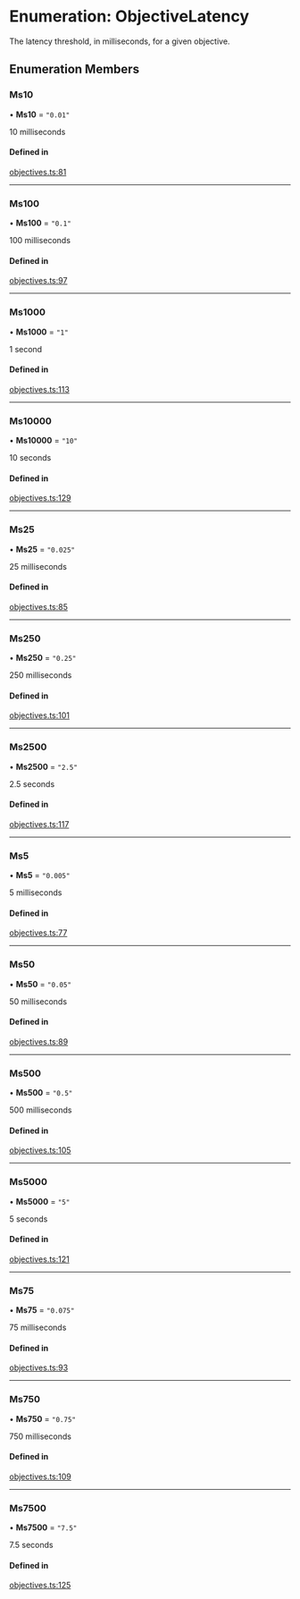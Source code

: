 # Enumeration: ObjectiveLatency

The latency threshold, in milliseconds, for a given objective.

## Enumeration Members

### Ms10

• **Ms10** = ``"0.01"``

10 milliseconds

#### Defined in

[objectives.ts:81](https://github.com/autometrics-dev/autometrics-ts/blob/db1e410/packages/lib/src/objectives.ts#L81)

___

### Ms100

• **Ms100** = ``"0.1"``

100 milliseconds

#### Defined in

[objectives.ts:97](https://github.com/autometrics-dev/autometrics-ts/blob/db1e410/packages/lib/src/objectives.ts#L97)

___

### Ms1000

• **Ms1000** = ``"1"``

1 second

#### Defined in

[objectives.ts:113](https://github.com/autometrics-dev/autometrics-ts/blob/db1e410/packages/lib/src/objectives.ts#L113)

___

### Ms10000

• **Ms10000** = ``"10"``

10 seconds

#### Defined in

[objectives.ts:129](https://github.com/autometrics-dev/autometrics-ts/blob/db1e410/packages/lib/src/objectives.ts#L129)

___

### Ms25

• **Ms25** = ``"0.025"``

25 milliseconds

#### Defined in

[objectives.ts:85](https://github.com/autometrics-dev/autometrics-ts/blob/db1e410/packages/lib/src/objectives.ts#L85)

___

### Ms250

• **Ms250** = ``"0.25"``

250 milliseconds

#### Defined in

[objectives.ts:101](https://github.com/autometrics-dev/autometrics-ts/blob/db1e410/packages/lib/src/objectives.ts#L101)

___

### Ms2500

• **Ms2500** = ``"2.5"``

2.5 seconds

#### Defined in

[objectives.ts:117](https://github.com/autometrics-dev/autometrics-ts/blob/db1e410/packages/lib/src/objectives.ts#L117)

___

### Ms5

• **Ms5** = ``"0.005"``

5 milliseconds

#### Defined in

[objectives.ts:77](https://github.com/autometrics-dev/autometrics-ts/blob/db1e410/packages/lib/src/objectives.ts#L77)

___

### Ms50

• **Ms50** = ``"0.05"``

50 milliseconds

#### Defined in

[objectives.ts:89](https://github.com/autometrics-dev/autometrics-ts/blob/db1e410/packages/lib/src/objectives.ts#L89)

___

### Ms500

• **Ms500** = ``"0.5"``

500 milliseconds

#### Defined in

[objectives.ts:105](https://github.com/autometrics-dev/autometrics-ts/blob/db1e410/packages/lib/src/objectives.ts#L105)

___

### Ms5000

• **Ms5000** = ``"5"``

5 seconds

#### Defined in

[objectives.ts:121](https://github.com/autometrics-dev/autometrics-ts/blob/db1e410/packages/lib/src/objectives.ts#L121)

___

### Ms75

• **Ms75** = ``"0.075"``

75 milliseconds

#### Defined in

[objectives.ts:93](https://github.com/autometrics-dev/autometrics-ts/blob/db1e410/packages/lib/src/objectives.ts#L93)

___

### Ms750

• **Ms750** = ``"0.75"``

750 milliseconds

#### Defined in

[objectives.ts:109](https://github.com/autometrics-dev/autometrics-ts/blob/db1e410/packages/lib/src/objectives.ts#L109)

___

### Ms7500

• **Ms7500** = ``"7.5"``

7.5 seconds

#### Defined in

[objectives.ts:125](https://github.com/autometrics-dev/autometrics-ts/blob/db1e410/packages/lib/src/objectives.ts#L125)

